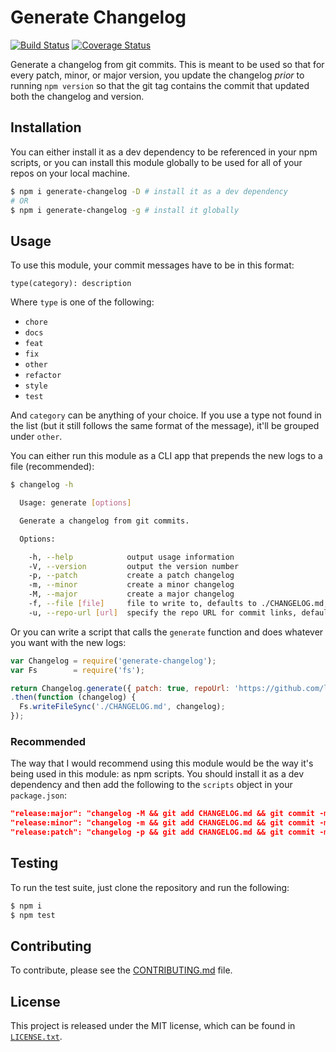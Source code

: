 # Generate Changelog

[![Build Status](https://travis-ci.org/lob/generate-changelog.svg)](https://travis-ci.org/lob/generate-changelog)
[![Coverage Status](https://coveralls.io/repos/lob/generate-changelog/badge.svg?branch=master&service=github)](https://coveralls.io/github/lob/generate-changelog?branch=master)

Generate a changelog from git commits. This is meant to be used so that for every patch, minor, or major version, you update the changelog _prior_ to running `npm version` so that the git tag contains the commit that updated both the changelog and version.

## Installation

You can either install it as a dev dependency to be referenced in your npm scripts, or you can install this module globally to be used for all of your repos on your local machine.

```bash
$ npm i generate-changelog -D # install it as a dev dependency
# OR
$ npm i generate-changelog -g # install it globally
```

## Usage

To use this module, your commit messages have to be in this format:

```
type(category): description
```

Where `type` is one of the following:

* `chore`
* `docs`
* `feat`
* `fix`
* `other`
* `refactor`
* `style`
* `test`

And `category` can be anything of your choice. If you use a type not found in the list (but it still follows the same format of the message), it'll be grouped under `other`.

You can either run this module as a CLI app that prepends the new logs to a file (recommended):

```bash
$ changelog -h

  Usage: generate [options]

  Generate a changelog from git commits.

  Options:

    -h, --help            output usage information
    -V, --version         output the version number
    -p, --patch           create a patch changelog
    -m, --minor           create a minor changelog
    -M, --major           create a major changelog
    -f, --file [file]     file to write to, defaults to ./CHANGELOG.md, use - for stdout
    -u, --repo-url [url]  specify the repo URL for commit links, defaults to checking the package.json

```

Or you can write a script that calls the `generate` function and does whatever you want with the new logs:

```js
var Changelog = require('generate-changelog');
var Fs        = require('fs');

return Changelog.generate({ patch: true, repoUrl: 'https://github.com/lob/generate-changelog' })
.then(function (changelog) {
  Fs.writeFileSync('./CHANGELOG.md', changelog);
});
```

### Recommended

The way that I would recommend using this module would be the way it's being used in this module: as npm scripts. You should install it as a dev dependency and then add the following to the `scripts` object in your `package.json`:

```json
"release:major": "changelog -M && git add CHANGELOG.md && git commit -m 'updated CHANGELOG.md' && npm version major && git push origin && git push origin --tags",
"release:minor": "changelog -m && git add CHANGELOG.md && git commit -m 'updated CHANGELOG.md' && npm version minor && git push origin && git push origin --tags",
"release:patch": "changelog -p && git add CHANGELOG.md && git commit -m 'updated CHANGELOG.md' && npm version patch && git push origin && git push origin --tags",
```

## Testing

To run the test suite, just clone the repository and run the following:

```bash
$ npm i
$ npm test
```

## Contributing

To contribute, please see the [CONTRIBUTING.md](CONTRIBUTING.md) file.

## License

This project is released under the MIT license, which can be found in [`LICENSE.txt`](LICENSE.txt).

